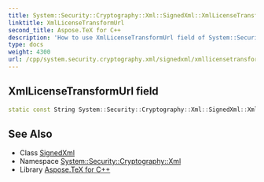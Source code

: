 ```yaml
---
title: System::Security::Cryptography::Xml::SignedXml::XmlLicenseTransformUrl field
linktitle: XmlLicenseTransformUrl
second_title: Aspose.TeX for C++
description: 'How to use XmlLicenseTransformUrl field of System::Security::Cryptography::Xml::SignedXml class in C++.'
type: docs
weight: 4300
url: /cpp/system.security.cryptography.xml/signedxml/xmllicensetransformurl/
---
```

## XmlLicenseTransformUrl field




```cpp
static const String System::Security::Cryptography::Xml::SignedXml::XmlLicenseTransformUrl
```

## See Also

* Class [SignedXml](../)
* Namespace [System::Security::Cryptography::Xml](../../)
* Library [Aspose.TeX for C++](../../../)
